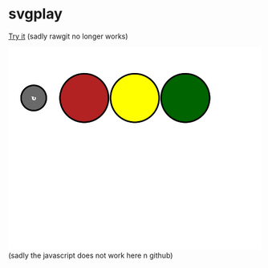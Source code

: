 # svgplay
[Try it](https://cdn.rawgit.com/doctorEeevil/svgplay/master/index.html) (sadly rawgit no longer works)

[<img src="trafficlights.svg?sanitize=0">]() (sadly the javascript does not work here n github)
